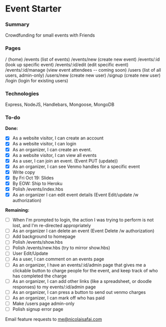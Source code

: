 # Event Starter

### Summary
Crowdfunding for small events with Friends

### Pages
/ (home)
/events (list of events)
/events/new (create new event)
/events/:id (look up specific event)
/events/:id/edit (edit specific event)
/events/:id/manage (view event attendees -- coming soon)
/users (list of all users, admin-only)
/users/new (create new user)
/signup (create new user)
/login (login for existing users)

### Technologies
Express, NodeJS, Handlebars, Mongoose, MongoDB

### To-do

**Done:**

- [x] As a website visitor, I can create an account
- [x] As a website visitor, I can login
- [x] As an organizer, I can create an event.
- [x] As a website visitor, I can view all events
- [x] As a user, I can join an event. (Event PUT (update))
- [x] As an organizer, I can see Venmo handles for a specific event
- [x] Write copy
- [x] By Fri Oct 19: Slides
- [x] By EOW: Ship to Heroku
- [x] Polish /events/index.hbs
- [x] As an organizer I can edit event details (Event Edit/update /w authorization)

**Remaining:**

- [ ] When I'm prompted to login, the action I was trying to perform is not lost, and I'm re-directed appropriately
- [ ] As an organizer I can delete an event (Event Delete /w authorization)
- [ ] Add background to homepage
- [ ] Polish /events/show.hbs
- [ ] Polish /events/new.hbs (try to mirror show.hbs)
- [ ] User Edit/Update
- [ ] As a user, I can comment on an events page
- [ ] As an organizer, I have an events/:id/admin page that gives me a clickable button to charge people for the event, and keep track of who has completed the charge
- [ ] As an organizer, I can add other links (like a spreadsheet, or doodle responses) to my events/:id/admin page
- [ ] As an organizer, I can press a button to send out venmo charges
- [ ] As an organizer, I can mark off who has paid
- [ ] Make /users page admin-only
- [ ] Polish signup error page

Email feature requests to me@nicolaisafai.com
